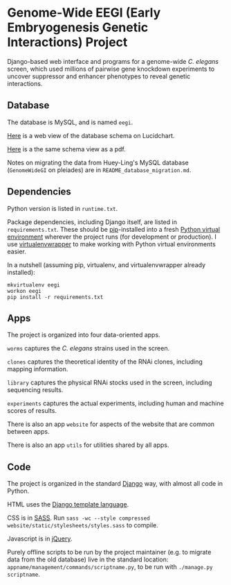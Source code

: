 # Genome-Wide EEGI (Early Embryogenesis Genetic Interactions) Project

Django-based web interface and programs for a genome-wide *C. elegans* screen,
which used millions of pairwise gene knockdown experiments to uncover
suppressor and enhancer phenotypes to reveal genetic interactions.


## Database

The database is MySQL, and is named `eegi`.

[Here](https://www.lucidchart.com/documents/view/4eb4bac8-5339-ae33-8c00-5ccd0a0085f4)
is a web view of the database schema on Lucidchart.

[Here](https://www.lucidchart.com/publicSegments/view/53f3c896-8854-49cc-8c3a-69d30a005381)
is a the same schema view as a pdf.

Notes on migrating the data from Huey-Ling's MySQL database
(`GenomeWideGI` on pleiades)
are in `README_database_migration.md`.


## Dependencies

Python version is listed in `runtime.txt`.

Package dependencies, including Django itself,
are listed in `requirements.txt`.
These should be [pip](https://pypi.python.org/pypi/pip)-installed into a fresh
[Python virtual environment](http://virtualenv.readthedocs.org/)
wherever the project runs (for development or production).
I use
[virtualenvwrapper](http://virtualenvwrapper.readthedocs.org/en/latest/)
to make working with Python virtual environments easier.

In a nutshell (assuming pip, virtualenv, and virtualenvwrapper already
installed):

    mkvirtualenv eegi
    workon eegi
    pip install -r requirements.txt


## Apps

The project is organized into four data-oriented apps.

`worms` captures the *C. elegans* strains used in the screen.

`clones` captures the theoretical identity of the RNAi clones,
including mapping information.

`library` captures the physical RNAi stocks used in the screen,
including sequencing results.

`experiments` captures the actual experiments,
including human and machine scores of results.

There is also an app `website` for aspects of the website that are common
between apps.

There is also an app `utils` for utilities shared by all apps.


## Code

The project is organized in the standard
[Django](https://www.djangoproject.com/) way, with almost all code in Python.

HTML uses the
[Django template language](https://docs.djangoproject.com/en/dev/topics/templates/).

CSS is in [SASS](http://sass-lang.com/). Run
`sass -wc --style compressed website/static/stylesheets/styles.sass`
to compile.

Javascript is in [jQuery](http://jquery.com/).

Purely offline scripts to be run by the project maintainer
(e.g. to migrate data from the old database)
live in the standard location: `appname/management/commands/scriptname.py`,
to be run with `./manage.py scriptname`.
